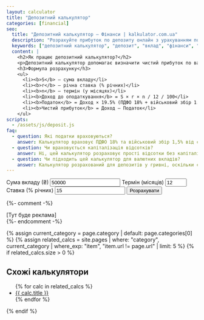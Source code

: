 ```yaml
---
layout: calculator
title: "Депозитний калькулятор"
categories: [financial]
seo:
  title: "Депозитний калькулятор — Фінанси | kalkulator.com.ua"
  description: "Розрахуйте прибуток по депозиту онлайн з урахуванням податків (ПДФО 18% + військовий збір 1,5%) в 2025 році."
  keywords: ["депозитний калькулятор", "депозит", "вклад", "фінанси", "відсотки", "онлайн калькулятор", "україна"]
  content: |
    <h2>Як працює депозитний калькулятор?</h2>
    <p>Депозитний калькулятор допомагає визначити чистий прибуток по вашому вкладу з урахуванням податків у 2025 році: ПДФО 18% та військовий збір 1,5% від нарахованих відсотків.</p>
    <h3>Формула розрахунку</h3>
    <ul>
      <li><b>S</b> — сума вкладу</li>
      <li><b>r</b> — річна ставка (% річних)</li>
      <li><b>n</b> — термін (у місяцях)</li>
      <li><b>Доход до оподаткування</b> = S × r × n / 12 / 100</li>
      <li><b>Податок</b> = Доход × 19.5% (ПДФО 18% + військовий збір 1.5%)</li>
      <li><b>Чистий прибуток</b> = Доход – Податок</li>
    </ul>
scripts:
  - /assets/js/deposit.js
faq:
  - question: Які податки враховуються?
    answer: Калькулятор враховує ПДФО 18% та військовий збір 1,5% від суми нарахованих відсотків (разом 19,5%).
  - question: Чи враховується капіталізація відсотків?
    answer: Ні, цей калькулятор розраховує прості відсотки без капіталізації. Такий розрахунок підходить для більшості строкових депозитів з виплатою відсотків у кінці строку.
  - question: Чи підходить цей калькулятор для валютних вкладів?
    answer: Калькулятор розрахований для депозитів у гривні, оскільки саме для них діють ці податкові ставки.
---
```


<form id="deposit-form">
  <label>
    Сума вкладу (₴)
    <input type="number" id="deposit-amount" required min="0" step="100" value="50000">
  </label>
  <label>
    Термін (місяців)
    <input type="number" id="deposit-months" required min="1" max="60" value="12">
  </label>
  <label>
    Ставка (% річних)
    <input type="number" id="deposit-rate" required min="0" step="0.01" value="15">
  </label>
  <button type="submit">Розрахувати</button>
</form>
<div id="deposit-result" class="result"></div>

{%- comment -%}
<div class="ads">
  [Тут буде реклама]
</div>
{%- endcomment -%}

{% assign current_category = page.category | default: page.categories[0] %}
{% assign related_calcs = site.pages | where: "category", current_category | where_exp: "item", "item.url != page.url" | limit: 5 %}
{% if related_calcs.size > 0 %}
<div class="related">
  <h2>Схожі калькулятори</h2>
  <ul>
    {% for calc in related_calcs %}
    <li><a href="{{ calc.url }}">{{ calc.title }}</a></li>
    {% endfor %}
  </ul>
</div>
{% endif %}
